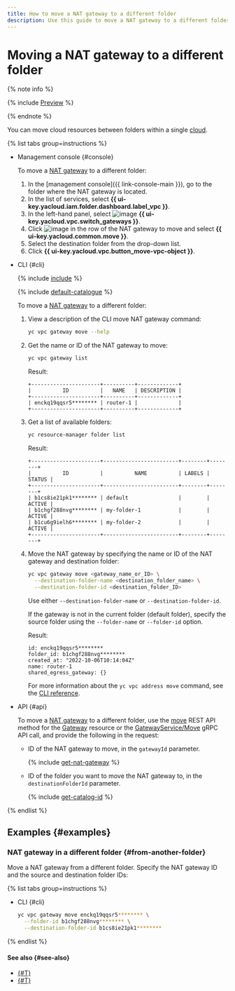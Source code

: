 ```yaml
---
title: How to move a NAT gateway to a different folder
description: Use this guide to move a NAT gateway to a different folder.
---
```


# Moving a NAT gateway to a different folder

{% note info %}

{% include [Preview](../../_includes/vpc/preview.md) %}

{% endnote %}

You can move cloud resources between folders within a single [cloud](../../resource-manager/concepts/resources-hierarchy.md).

{% list tabs group=instructions %}

- Management console {#console}

  To move a [NAT gateway](../concepts/gateways.md) to a different folder:

  1. In the [management console]({{ link-console-main }}), go to the folder where the NAT gateway is located.
  1. In the list of services, select **{{ ui-key.yacloud.iam.folder.dashboard.label_vpc }}**.
  1. In the left-hand panel, select ![image](../../_assets/console-icons/arrows-opposite-to-dots.svg) **{{ ui-key.yacloud.vpc.switch_gateways }}**.
  1. Click ![image](../../_assets/console-icons/ellipsis.svg) in the row of the NAT gateway to move and select **{{ ui-key.yacloud.common.move }}**.
  1. Select the destination folder from the drop-down list.
  1. Click **{{ ui-key.yacloud.vpc.button_move-vpc-object }}**.

- CLI {#cli}

  {% include [include](../../_includes/cli-install.md) %}

  {% include [default-catalogue](../../_includes/default-catalogue.md) %}

  To move a [NAT gateway](../concepts/gateways.md) to a different folder:

  1. View a description of the CLI move NAT gateway command:

      ```bash
      yc vpc gateway move --help
      ```

  1. Get the name or ID of the NAT gateway to move:

      ```bash
      yc vpc gateway list
      ```
      Result:
      ```text
      +----------------------+----------+-------------+
      |          ID          |   NAME   | DESCRIPTION |
      +----------------------+----------+-------------+
      | enckq19qqsr5******** | router-1 |             |
      +----------------------+----------+-------------+
      ```

  1. Get a list of available folders:

      ```bash
      yc resource-manager folder list
      ```

      Result:
      ```text
      +----------------------+------------------------+--------+--------+
      |          ID          |          NAME          | LABELS | STATUS |
      +----------------------+------------------------+--------+--------+
      | b1cs8ie21pk1******** | default                |        | ACTIVE |
      | b1chgf288nvg******** | my-folder-1            |        | ACTIVE |
      | b1cu6g9ielh6******** | my-folder-2            |        | ACTIVE |
      +----------------------+------------------------+--------+--------+
      ```

  1. Move the NAT gateway by specifying the name or ID of the NAT gateway and destination folder:

     ```bash
     yc vpc gateway move <gateway_name_or_ID> \
       --destination-folder-name <destination_folder_name> \
       --destination-folder-id <destination_folder_ID>
     ```
     Use either `--destination-folder-name` or `--destination-folder-id`.

     If the gateway is not in the current folder (default folder), specify the source folder using the `--folder-name` or `--folder-id` option.

     Result:
     ```text
     id: enckq19qqsr5********
     folder_id: b1chgf288nvg********
     created_at: "2022-10-06T10:14:04Z"
     name: router-1
     shared_egress_gateway: {}
     ```
     For more information about the `yc vpc address move` command, see the [CLI reference](../../cli/cli-ref/vpc/cli-ref/gateway/move.md).

- API {#api}

  To move a [NAT gateway](../concepts/gateways.md) to a different folder, use the [move](../api-ref/Gateway/move.md) REST API method for the [Gateway](../api-ref/Gateway/index.md) resource or the [GatewayService/Move](../api-ref/grpc/Gateway/move.md) gRPC API call, and provide the following in the request:

  * ID of the NAT gateway to move, in the `gatewayId` parameter.

    {% include [get-nat-gateway](../../_includes/vpc/get-nat-gateway.md) %}

  * ID of the folder you want to move the NAT gateway to, in the `destinationFolderId` parameter.

    {% include [get-catalog-id](../../_includes/get-catalog-id.md) %}

{% endlist %}

## Examples {#examples}

### NAT gateway in a different folder {#from-another-folder}

Move a NAT gateway from a different folder. Specify the NAT gateway ID and the source and destination folder IDs:

{% list tabs group=instructions %}

- CLI {#cli}

  ```bash
  yc vpc gateway move enckq19qqsr5******** \
    --folder-id b1chgf288nvg******** \
    --destination-folder-id b1cs8ie21pk1********
  ```

{% endlist %}

#### See also {#see-also}

* [{#T}](network-move.md)
* [{#T}](subnet-move.md)

